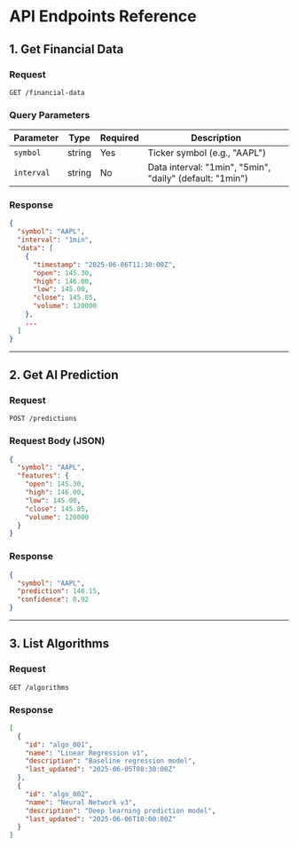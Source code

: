 # API Endpoints Reference

## 1. Get Financial Data

### Request

`GET /financial-data`

### Query Parameters

| Parameter | Type   | Required | Description                      |
| --------- | ------ | -------- | -------------------------------|
| `symbol`  | string | Yes      | Ticker symbol (e.g., "AAPL")    |
| `interval`| string | No       | Data interval: "1min", "5min", "daily" (default: "1min") |

### Response

```json
{
  "symbol": "AAPL",
  "interval": "1min",
  "data": [
    {
      "timestamp": "2025-06-06T11:30:00Z",
      "open": 145.30,
      "high": 146.00,
      "low": 145.00,
      "close": 145.85,
      "volume": 120000
    },
    ...
  ]
}
````

---

## 2. Get AI Prediction

### Request

`POST /predictions`

### Request Body (JSON)

```json
{
  "symbol": "AAPL",
  "features": {
    "open": 145.30,
    "high": 146.00,
    "low": 145.00,
    "close": 145.85,
    "volume": 120000
  }
}
```

### Response

```json
{
  "symbol": "AAPL",
  "prediction": 146.15,
  "confidence": 0.92
}
```

---

## 3. List Algorithms

### Request

`GET /algorithms`

### Response

```json
[
  {
    "id": "algo_001",
    "name": "Linear Regression v1",
    "description": "Baseline regression model",
    "last_updated": "2025-06-05T08:30:00Z"
  },
  {
    "id": "algo_002",
    "name": "Neural Network v3",
    "description": "Deep learning prediction model",
    "last_updated": "2025-06-06T10:00:00Z"
  }
]
```
